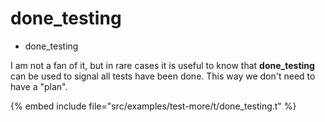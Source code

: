# done_testing


* done_testing


I am not a fan of it, but in rare cases it is useful to know that **done_testing** can be used to signal all tests have been done.
This way we don't need to have a "plan".


{% embed include file="src/examples/test-more/t/done_testing.t" %}




